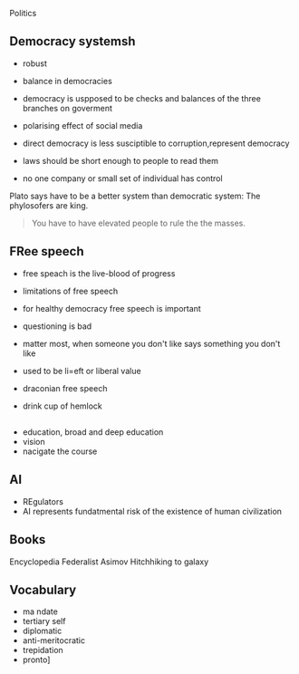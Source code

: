 Politics

## Democracy systemsh


- robust
- balance in democracies

- democracy is uspposed to be checks and balances of the three branches on goverment
- polarising effect of social media 

- direct democracy is less susciptible to corruption,represent democracy
- laws should be short enough to people to read them

- no one company or small set of individual has control



Plato says have to be a better system than democratic system:
The phylosofers are king.
> You have to have elevated people to rule the the masses.

## FRee speech
- free speach is the live-blood of progress
- limitations of free speech
- for healthy democracy free speech is important
- questioning is bad
- matter most, when someone you don't like says something you don't like
- used to be li=eft or liberal value
- draconian free speech



- drink cup of hemlock

## 

- education, broad and deep education
- vision
- nacigate the course 


## AI

- REgulators
- AI represents fundatmental risk of the existence of human civilization

## Books

Encyclopedia
Federalist
Asimov
Hitchhiking to galaxy


## Vocabulary

- ma ndate
- tertiary self
- diplomatic
- anti-meritocratic
- trepidation
- pronto]